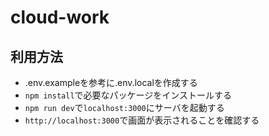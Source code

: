 # cloud-work

## 利用方法

- .env.exampleを参考に.env.localを作成する
- `npm install`で必要なパッケージをインストールする
- `npm run dev`で`localhost:3000`にサーバを起動する
- `http://localhost:3000`で画面が表示されることを確認する